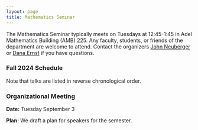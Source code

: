 ```yaml
---
layout: page
title: Mathematics Seminar
---
```


The Mathematics Seminar typically meets on Tuesdays at 12:45-1:45 in Adel Mathematics Building (AMB) 225.  Any faculty, students, or friends of the department are welcome to attend. Contact the organizers [John Neuberger](mailto:John.Neuberger@nau.edu) or [Dana Ernst](mailto:dana.ernst@nau.edu) if you have questions.

### Fall 2024 Schedule

Note that talks are listed in reverse chronological order.

### Organizational Meeting

**Date:** Tuesday September 3

**Plan:** We draft a plan for speakers for the semester.
